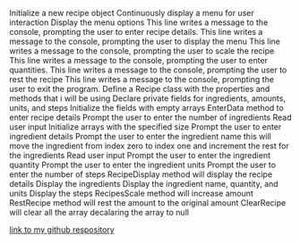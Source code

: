 Initialize a new recipe object
Continuously display a menu for user interaction
Display the menu options
This line writes a message to the console, prompting the user to enter recipe details.
This line writes a message to the console, prompting the user to display the menu
This line writes a message to the console, prompting the user to scale the recipe
This line writes a message to the console, prompting the user to enter quantities.
This line writes a message to the console, prompting the user to rest the recipe
This line writes a message to the console, prompting the user to exit the program.
Define a Recipe class with the properties and methods that i will be using
Declare private fields for ingredients, amounts, units, and steps
Initialize the fields with empty arrays
EnterData method to enter recipe details
Prompt the user to enter the number of ingredients
Read user input
Initialize arrays with the specified size
Prompt the user to enter ingredient details
Prompt the user to enter the ingredient name
this will move the ingredient from index zero to index one and increment the rest for the ingredients
Read user input
Prompt the user to enter the ingredient quantity
Prompt the user to enter the ingredient units
Prompt the user to enter the number of steps
RecipeDisplay method will display the recipe details
Display the ingredients
Display the ingredient name, quantity, and units
Display the steps
RecipesScale method will increase amount
RestRecipe method will rest the amount to the original amount
ClearRecipe will clear all the array
decalaring the array to null

[link to my github respository](https://github.com/St10331477/RecipeApp )  
